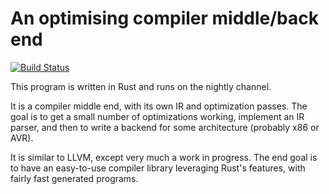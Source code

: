 
# An optimising compiler middle/back end

[![Build Status](https://travis-ci.org/dylanmckay/compiler.svg)](https://travis-ci.org/dylanmckay/compiler)

This program is written in Rust and runs on the nightly channel.

It is a compiler middle end, with its own IR and optimization passes. The goal
is to get a small number of optimizations working, implement an IR parser, and
then to write a backend for some architecture (probably x86 or AVR).

It is similar to LLVM, except very much a work in progress. The end goal is
to have an easy-to-use compiler library leveraging Rust's features, with
fairly fast generated programs.


